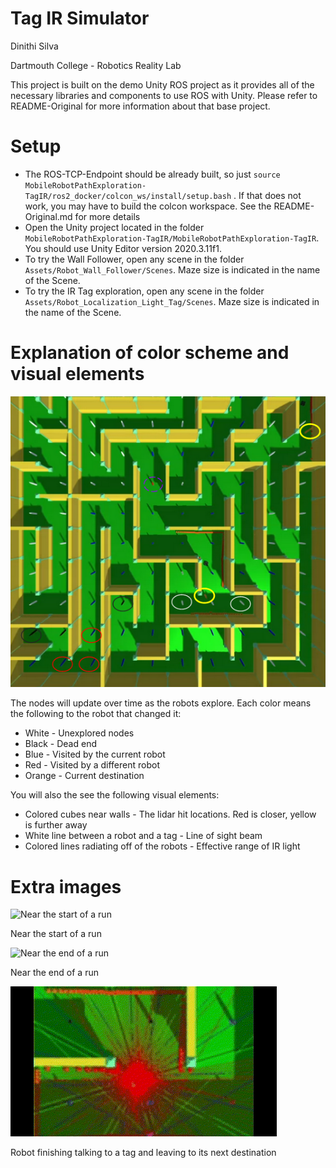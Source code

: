 # Tag IR Simulator


Dinithi Silva


Dartmouth College - Robotics Reality Lab

This project is built on the demo Unity ROS project as it provides all of the necessary libraries and components to use ROS with Unity. Please refer to README-Original for more information about that base project.

# Setup

* The ROS-TCP-Endpoint should be already built, so just `source MobileRobotPathExploration-TagIR/ros2_docker/colcon_ws/install/setup.bash` . If that does not work, you may have to build the colcon workspace. See the README-Original.md for more details
* Open the Unity project located in the folder `MobileRobotPathExploration-TagIR/MobileRobotPathExploration-TagIR`. You should use Unity Editor version 2020.3.11f1.
* To try the Wall Follower, open any scene in the folder `Assets/Robot_Wall_Follower/Scenes`. Maze size is indicated in the name of the Scene.
* To try the IR Tag exploration, open any scene in the folder `Assets/Robot_Localization_Light_Tag/Scenes`. Maze size is indicated in the name of the Scene.

# Explanation of color scheme and visual elements

![Explanation of the color scheme](/readmes/TagIR_images/TagIRSimExplanationCircles.png "Explanation of the color scheme")

The nodes will update over time as the robots explore. Each color means the following to the robot that changed it:

* White - Unexplored nodes
* Black - Dead end
* Blue - Visited by the current robot
* Red - Visited by a different robot
* Orange - Current destination

You will also the see the following visual elements:

* Colored cubes near walls - The lidar hit locations. Red is closer, yellow is further away
* White line between a robot and a tag - Line of sight beam
* Colored lines radiating off of the robots - Effective range of IR light

# Extra images

![Near the start of a run](/readmes/TagIR_images/TagIRSimStart.gif "Near the start of a run")

Near the start of a run

![Near the end of a run](/readmes/TagIR_images/TagIRSimEnd.gif "Near the end of a run")

Near the end of a run

![Talking to a tag](/readmes/TagIR_images/TagIRSimTalkToTag.gif "Talking to a tag")

Robot finishing talking to a tag and leaving to its next destination